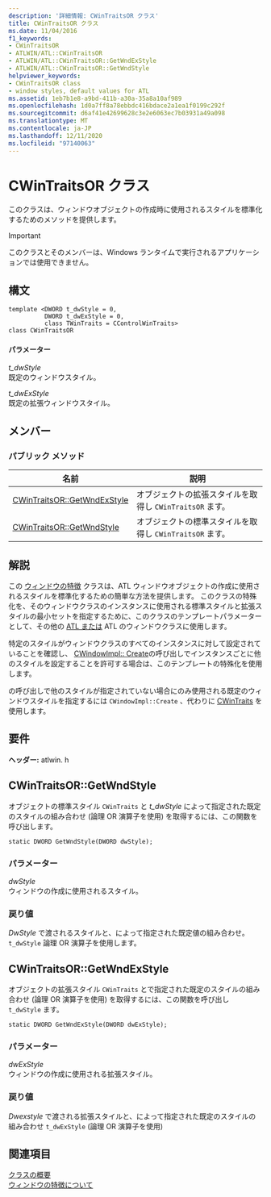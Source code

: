 ```yaml
---
description: '詳細情報: CWinTraitsOR クラス'
title: CWinTraitsOR クラス
ms.date: 11/04/2016
f1_keywords:
- CWinTraitsOR
- ATLWIN/ATL::CWinTraitsOR
- ATLWIN/ATL::CWinTraitsOR::GetWndExStyle
- ATLWIN/ATL::CWinTraitsOR::GetWndStyle
helpviewer_keywords:
- CWinTraitsOR class
- window styles, default values for ATL
ms.assetid: 1eb7b1e8-a9bd-411b-a30a-35a8a10af989
ms.openlocfilehash: 1d0a7ff8a78ebbdc416bdace2a1ea1f0199c292f
ms.sourcegitcommit: d6af41e42699628c3e2e6063ec7b03931a49a098
ms.translationtype: MT
ms.contentlocale: ja-JP
ms.lasthandoff: 12/11/2020
ms.locfileid: "97140063"
---
```

# <a name="cwintraitsor-class"></a>CWinTraitsOR クラス

このクラスは、ウィンドウオブジェクトの作成時に使用されるスタイルを標準化するためのメソッドを提供します。

> [!IMPORTANT]
> このクラスとそのメンバーは、Windows ランタイムで実行されるアプリケーションでは使用できません。

## <a name="syntax"></a>構文

```
template <DWORD t_dwStyle = 0,
          DWORD t_dwExStyle = 0,
          class TWinTraits = CControlWinTraits>
class CWinTraitsOR
```

#### <a name="parameters"></a>パラメーター

*t_dwStyle*<br/>
既定のウィンドウスタイル。

*t_dwExStyle*<br/>
既定の拡張ウィンドウスタイル。

## <a name="members"></a>メンバー

### <a name="public-methods"></a>パブリック メソッド

|名前|説明|
|----------|-----------------|
|[CWinTraitsOR::GetWndExStyle](#getwndexstyle)|オブジェクトの拡張スタイルを取得し `CWinTraitsOR` ます。|
|[CWinTraitsOR::GetWndStyle](#getwndstyle)|オブジェクトの標準スタイルを取得し `CWinTraitsOR` ます。|

## <a name="remarks"></a>解説

この [ウィンドウの特徴](../../atl/understanding-window-traits.md) クラスは、ATL ウィンドウオブジェクトの作成に使用されるスタイルを標準化するための簡単な方法を提供します。 このクラスの特殊化を、そのウィンドウクラスのインスタンスに使用される標準スタイルと拡張スタイルの最小セットを指定するために、このクラスのテンプレートパラメーターとして、その他の [ATL または](../../atl/reference/cwindowimpl-class.md) ATL のウィンドウクラスに使用します。

特定のスタイルがウィンドウクラスのすべてのインスタンスに対して設定されていることを確認し、 [CWindowImpl:: Create](../../atl/reference/cwindowimpl-class.md#create)の呼び出しでインスタンスごとに他のスタイルを設定することを許可する場合は、このテンプレートの特殊化を使用します。

の呼び出しで他のスタイルが指定されていない場合にのみ使用される既定のウィンドウスタイルを指定するには `CWindowImpl::Create` 、代わりに [CWinTraits](../../atl/reference/cwintraits-class.md) を使用します。

## <a name="requirements"></a>要件

**ヘッダー:** atlwin. h

## <a name="cwintraitsorgetwndstyle"></a><a name="getwndstyle"></a> CWinTraitsOR::GetWndStyle

オブジェクトの標準スタイル `CWinTraits` と *t_dwStyle* によって指定された既定のスタイルの組み合わせ (論理 OR 演算子を使用) を取得するには、この関数を呼び出します。

```
static DWORD GetWndStyle(DWORD dwStyle);
```

### <a name="parameters"></a>パラメーター

*dwStyle*<br/>
ウィンドウの作成に使用されるスタイル。

### <a name="return-value"></a>戻り値

*DwStyle* で渡されるスタイルと、によって指定された既定値の組み合わせ。 `t_dwStyle` 論理 OR 演算子を使用します。

## <a name="cwintraitsorgetwndexstyle"></a><a name="getwndexstyle"></a> CWinTraitsOR::GetWndExStyle

オブジェクトの拡張スタイル `CWinTraits` とで指定された既定のスタイルの組み合わせ (論理 OR 演算子を使用) を取得するには、この関数を呼び出し `t_dwStyle` ます。

```
static DWORD GetWndExStyle(DWORD dwExStyle);
```

### <a name="parameters"></a>パラメーター

*dwExStyle*<br/>
ウィンドウの作成に使用される拡張スタイル。

### <a name="return-value"></a>戻り値

*Dwexstyle* で渡される拡張スタイルと、によって指定された既定のスタイルの組み合わせ `t_dwExStyle` (論理 OR 演算子を使用)

## <a name="see-also"></a>関連項目

[クラスの概要](../../atl/atl-class-overview.md)<br/>
[ウィンドウの特徴について](../../atl/understanding-window-traits.md)
